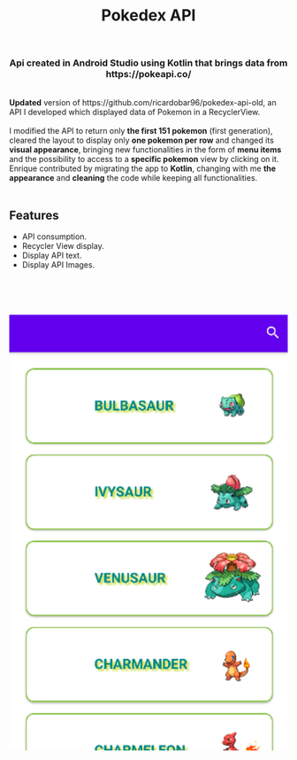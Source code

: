 <h1 align="center">Pokedex API</h1>
<br/>
<h3 align="center">Api created in Android Studio using Kotlin that brings data from https://pokeapi.co/</h3>
<br/>
<b>Updated</b> version of https://github.com/ricardobar96/pokedex-api-old, an API I developed which displayed data of Pokemon in a RecyclerView.
<br/>
<br/>
I modified the API to return only <b>the first 151 pokemon</b> (first generation), cleared the layout to display only <b>one pokemon per row</b> and changed its <b>visual appearance</b>, bringing new functionalities in the form of <b>menu items</b> and the possibility to access to a <b>specific pokemon</b> view by clicking on it. Enrique contributed by migrating the app to <b>Kotlin</b>,  changing with me <b>the appearance</b> and <b>cleaning</b> the code while keeping all functionalities.

</br>
</br>

## Features

- API consumption.
- Recycler View display.
- Display API text.
- Display API Images.

<br/>
<br/>
<br/>
<br/>

<img src="images/pokedex-new.png" width="700"/>




